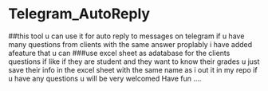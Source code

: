 # Telegram_AutoReply
 ##this tool u can use it for auto reply to messages on telegram if u have many questions from clients with the same answer proplably i have added afeature that u can ###use excel sheet as adatabase for the clients questions if like if they are student and they want to know their grades u just save their info in the excel sheet with the same name as i out it in my repo if u have any questions u will be very welcomed Have fun ....
